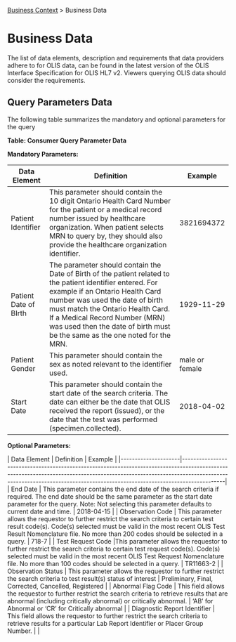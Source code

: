 <p id="breadcrumb">

[Business Context](https://simplifier.net/guide/OntarioLaboratoriesInformationSystemConsumerQuery/BusinessContext)  > Business Data

</p>


# Business Data

The list of data elements, description and requirements that data providers adhere to for OLIS data, can be found in the latest version of the OLIS Interface Specification for OLIS HL7 v2. Viewers querying OLIS data should consider the requirements.


## Query Parameters Data

The following table summarizes the mandatory and optional parameters for the query

**Table: Consumer Query Parameter Data**

**Mandatory Parameters:**


| Data Element       | Definition                                                                                                                                                                                                 | Example        |
|--------------------|------------------------------------------------------------------------------------------------------------------------------------------------------------------------------------------------------------|----------------|
| Patient Identifier | This parameter should contain the 10 digit Ontario Health Card Number for the patient or a medical record number issued by healthcare organization. When patient selects MRN to query by, they should also provide the healthcare organization identifier. | 3821694372     |
| Patient Date of BIrth  | The parameter should contain the Date of Birth of the patient related to the patient identifier entered. For example if an Ontario Health Card number was used the date of birth must match the Ontario Health Card. If a Medical Record Number (MRN) was used then the date of birth must be the same as the one noted for the MRN.  | 1929-11-29     |
| Patient Gender     | This parameter should contain the sex as noted relevant to the identifier used. | male or female |
| Start Date         | This parameter should contain the start date of the search criteria. The date can either be the date that OLIS received the report (issued), or the date that the test was performed (specimen.collected). | 2018-04-02     |

**Optional Parameters:**

| Data Element        | Definition                                                                                                                                                                                                                                              | Example                                              |
|---------------------|---------------------------------------------------------------------------------------------------------------------------------------------------------------------------------------------------------------------------------------------------------|
| End Date            | This parameter contains the end date of the search criteria if required. The end date should be the same parameter as the start date parameter for the query. Note: Not selecting this parameter defaults to current date and time.                     | 2018-04-15                                           |
| Observation Code    | This parameter allows the requestor to further restrict the search criteria to certain test result code(s). Code(s) selected must be valid in the most recent OLIS Test Result Nomenclature file. No more than 200 codes should be selected in a query. | 718-7                                                |
| Test Request Code |This parameter allows the requestor to further restrict the search criteria to certain test request code(s). Code(s) selected must be valid in the most recent OLIS Test Request Nomenclature file. No more than 100 codes should be selected in a query.                                                                                                                                       | TR11663-2 |
| Observation Status  | This parameter allows the requestor to further restrict the search criteria to test result(s) status of interest                                                                                                                                        | Preliminary, Final, Corrected, Cancelled, Registered |
| Abnormal Flag Code  | This field allows the requestor to further restrict the search criteria to retrieve results that are abnormal (including critically abnormal) or critically abnormal.                                                                                   | ‘AB’ for Abnormal or ‘CR’ for Critically abnormal    |
| Diagnostic Report Identifier  | This field allows the requestor to further restrict the search criteria to retrieve results for a particular Lab Report Identifier or Placer Group Number.                                                                                   |     |


